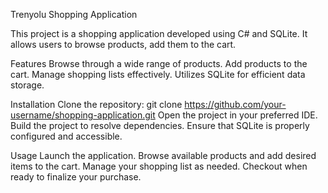 Trenyolu Shopping Application

This project is a shopping application developed using C# and SQLite. It allows users to browse products, add them to the cart.

Features
Browse through a wide range of products.
Add products to the cart.
Manage shopping lists effectively.
Utilizes SQLite for efficient data storage.

Installation
Clone the repository: git clone https://github.com/your-username/shopping-application.git
Open the project in your preferred IDE.
Build the project to resolve dependencies.
Ensure that SQLite is properly configured and accessible.

Usage
Launch the application.
Browse available products and add desired items to the cart.
Manage your shopping list as needed.
Checkout when ready to finalize your purchase.
